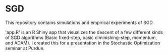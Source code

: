 # SGD
This repository contains simulations and empirical experiments of SGD.

'app.R' is an R Shiny app that visualizes the descent of a few different kinds of SGD algorithms (Basic fixed-step, basic diminishing-step, momentum, and ADAM). I created this for a presentation in the Stochastic Optimization seminar at Purdue.
